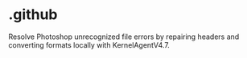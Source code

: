 # .github
Resolve Photoshop unrecognized file errors by repairing headers and converting formats locally with KernelAgentV4.7.
